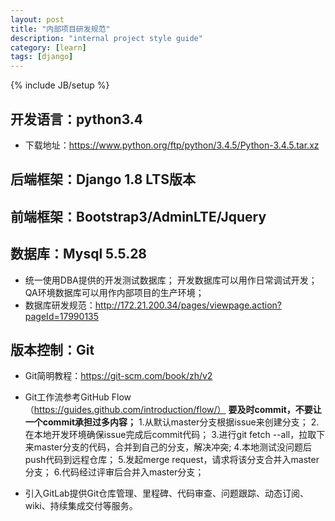 ```yaml
---
layout: post
title: "内部项目研发规范"
description: "internal project style guide"
category: [learn]
tags: [django]
---
```

{% include JB/setup %}

## 开发语言：python3.4 ##
- 下载地址：https://www.python.org/ftp/python/3.4.5/Python-3.4.5.tar.xz

## 后端框架：Django 1.8 LTS版本 ##

## 前端框架：Bootstrap3/AdminLTE/Jquery ##

## 数据库：Mysql 5.5.28 ##
- 统一使用DBA提供的开发测试数据库；
    开发数据库可以用作日常调试开发；
    QA环境数据库可以用作内部项目的生产环境；
- 数据库研发规范：http://172.21.200.34/pages/viewpage.action?pageId=17990135

## 版本控制：Git ##
- Git简明教程：https://git-scm.com/book/zh/v2
- Git工作流参考GitHub Flow（https://guides.github.com/introduction/flow/）
    **要及时commit，不要让一个commit承担过多内容；**
    1.从默认master分支根据issue来创建分支；
    2.在本地开发环境确保issue完成后commit代码；
    3.进行git fetch --all，拉取下来master分支的代码，合并到自己的分支，解决冲突;
    4.本地测试没问题后push代码到远程仓库；
    5.发起merge request，请求将该分支合并入master分支；
    6.代码经过评审后合并入master分支；
    
- 引入GitLab提供Git仓库管理、里程碑、代码审查、问题跟踪、动态订阅、wiki、持续集成交付等服务。

